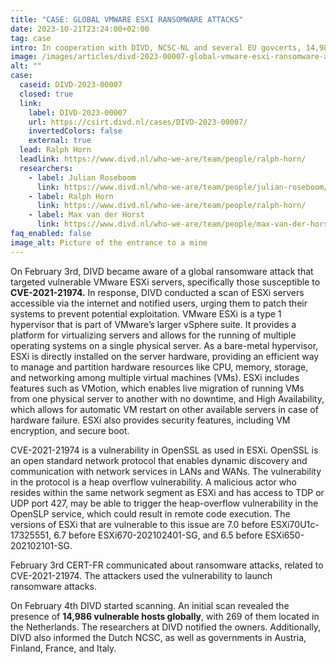 ```yaml
---
title: "CASE: GLOBAL VMWARE ESXI RANSOMWARE ATTACKS"
date: 2023-10-21T23:24:00+02:00
tag: case
intro: In cooperation with DIVD, NCSC-NL and several EU govcerts, 14,986 global vulnerable hosts were found and notified.
image: /images/articles/divd-2023-00007-global-vmware-esxi-ransomware-attack.png
alt: ""
case:
  caseid: DIVD-2023-00007
  closed: true
  link:
    label: DIVD-2023-00007
    url: https://csirt.divd.nl/cases/DIVD-2023-00007/
    invertedColors: false
    external: true
  lead: Ralph Horn
  leadlink: https://www.divd.nl/who-we-are/team/people/ralph-horn/
  researchers:
    - label: Julian Roseboom
      link: https://www.divd.nl/who-we-are/team/people/julian-roseboom/
    - label: Ralph Horn
      link: https://www.divd.nl/who-we-are/team/people/ralph-horn/
    - label: Max van der Horst
      link: https://www.divd.nl/who-we-are/team/people/max-van-der-horst/
faq_enabled: false
image_alt: Picture of the entrance to a mine
---
```


On February 3rd, DIVD became aware of a global ransomware attack that targeted vulnerable VMware ESXi servers, specifically those susceptible to **CVE-2021-21974.** In response, DIVD conducted a scan of ESXi servers accessible via the internet and notified users, urging them to patch their systems to prevent potential exploitation. VMware ESXi is a type 1 hypervisor that is part of VMware’s larger vSphere suite. It provides a platform for virtualizing servers and allows for the running of multiple operating systems on a single physical server. As a bare-metal hypervisor, ESXi is directly installed on the server hardware, providing an efficient way to manage and partition hardware resources like CPU, memory, storage, and networking among multiple virtual machines (VMs). ESXi includes features such as VMotion, which enables live migration of running VMs from one physical server to another with no downtime, and High Availability, which allows for automatic VM restart on other available servers in case of hardware failure. ESXi also provides security features, including VM encryption, and secure boot.

CVE-2021-21974 is a vulnerability in OpenSSL as used in ESXi. OpenSSL is an open standard network protocol that enables dynamic discovery and communication with network services in LANs and WANs. The vulnerability in the protocol is a heap overflow vulnerability. A malicious actor who resides within the same network segment as ESXi and has access to TDP or UDP port 427, may be able to trigger the heap-overflow vulnerability in the OpenSLP service, which could result in remote code execution. The versions of ESXi that are vulnerable to this issue are 7.0 before ESXi70U1c-17325551, 6.7 before ESXi670-202102401-SG, and 6.5 before ESXi650-202102101-SG.

February 3rd CERT-FR communicated about ransomware attacks, related to CVE-2021-21974. The attackers used the vulnerability to launch ransomware attacks.

On February 4th DIVD started scanning. An initial scan revealed the presence of **14,986 vulnerable hosts globally**, with 269 of them located in the Netherlands. The researchers at DIVD notified the owners. Additionally, DIVD also informed the Dutch NCSC, as well as governments in Austria, Finland, France, and Italy.
